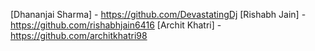[Dhananjai Sharma] - https://github.com/DevastatingDj
[Rishabh Jain] - https://github.com/rishabhjain6416
[Archit Khatri] - https://github.com/architkhatri98
